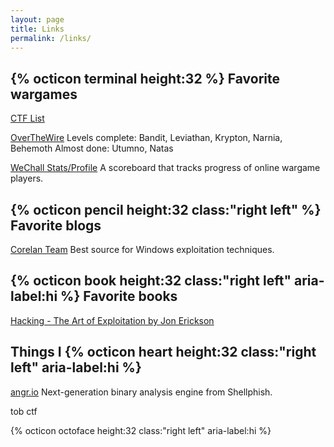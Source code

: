 ```yaml
---
layout: page
title: Links
permalink: /links/
---
```


## {% octicon terminal height:32 %} Favorite wargames
[CTF List](http://captf.com/practice-ctf/)

[OverTheWire](http://overthewire.org/wargames/)
Levels complete: Bandit, Leviathan, Krypton, Narnia, Behemoth
Almost done: Utumno, Natas

[WeChall Stats/Profile](https://www.wechall.net/profile/c1arissa)
A scoreboard that tracks progress of online wargame players.

## {% octicon pencil height:32 class:"right left" %} Favorite blogs
[Corelan Team](https://www.corelan.be/)
Best source for Windows exploitation techniques.

## {% octicon book height:32 class:"right left" aria-label:hi %} Favorite books
[Hacking - The Art of Exploitation by Jon Erickson]()

## Things I {% octicon heart height:32 class:"right left" aria-label:hi %} <i class="icon icon-heart"></i>
[angr.io](http://angr.io/)
Next-generation binary analysis engine from Shellphish.

tob ctf

{% octicon octoface height:32 class:"right left" aria-label:hi %}
